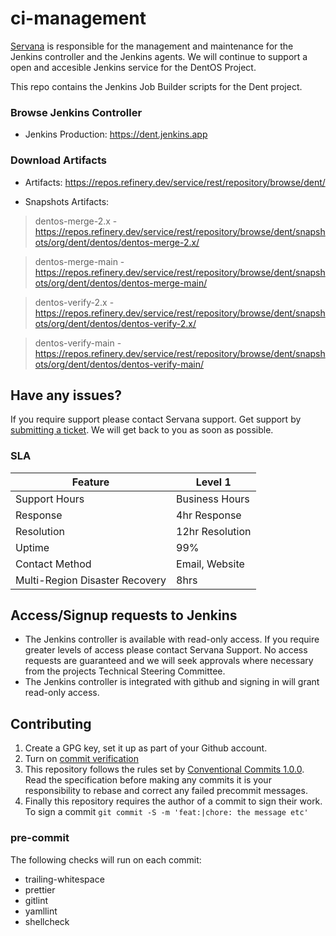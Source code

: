 # ci-management

[Servana](https://servanamanaged.com) is responsible for the management and maintenance for the Jenkins controller and the Jenkins agents. We will continue to support a open and accesible Jenkins service for the DentOS Project.

This repo contains the Jenkins Job Builder scripts for the Dent project.

### Browse Jenkins Controller

-   Jenkins Production: https://dent.jenkins.app

### Download Artifacts

-   Artifacts: https://repos.refinery.dev/service/rest/repository/browse/dent/

-   Snapshots Artifacts:

> dentos-merge-2.x - https://repos.refinery.dev/service/rest/repository/browse/dent/snapshots/org/dent/dentos/dentos-merge-2.x/

> dentos-merge-main - https://repos.refinery.dev/service/rest/repository/browse/dent/snapshots/org/dent/dentos/dentos-merge-main/

> dentos-verify-2.x - https://repos.refinery.dev/service/rest/repository/browse/dent/snapshots/org/dent/dentos/dentos-verify-2.x/

> dentos-verify-main - https://repos.refinery.dev/service/rest/repository/browse/dent/snapshots/org/dent/dentos/dentos-verify-main/

## Have any issues?

If you require support please contact Servana support. Get support by [submitting a ticket](https://support.servanamanaged.com/support/tickets/new?ticket_form=request_support). We will get back to you as soon as possible.

### SLA

| **Feature**                    | **Level 1**     |
| ------------------------------ | --------------- |
| Support Hours                  | Business Hours  |
| Response                       | 4hr Response    |
| Resolution                     | 12hr Resolution |
| Uptime                         | 99%             |
| Contact Method                 | Email, Website  |
| Multi-Region Disaster Recovery | 8hrs            |

## Access/Signup requests to Jenkins

-   The Jenkins controller is available with read-only access. If you require greater levels of access please contact Servana Support. No access requests are guaranteed and we will seek approvals where necessary from the projects Technical Steering Committee.
-   The Jenkins controller is integrated with github and signing in will grant read-only access.

## Contributing

1. Create a GPG key, set it up as part of your Github account.
2. Turn on [commit verification](https://docs.github.com/en/authentication/managing-commit-signature-verification/about-commit-signature-verification)
3. This repository follows the rules set by [Conventional Commits 1.0.0](https://www.conventionalcommits.org/en/v1.0.0/). Read the specification before making any commits it is your responsibility to rebase and correct any failed precommit messages.
4. Finally this repository requires the author of a commit to sign their work. To sign a commit `git commit -S -m 'feat:|chore: the message etc'`

### pre-commit

The following checks will run on each commit:

-   trailing-whitespace
-   prettier
-   gitlint
-   yamllint
-   shellcheck

